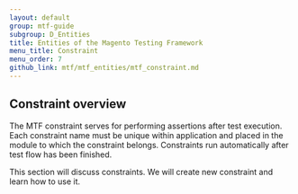 ```yaml
---
layout: default
group: mtf-guide
subgroup: D_Entities
title: Entities of the Magento Testing Framework
menu_title: Constraint
menu_order: 7
github_link: mtf/mtf_entities/mtf_constraint.md
---
```


<h2 id="mtf_constraint_overview">Constraint overview</h2>
The MTF constraint serves for performing assertions after test execution.
Each constraint name must be unique within application and placed in the module to which the constraint belongs.
Constraints run automatically after test flow has been finished.

This section will discuss constraints. We will create new constraint and learn how to use it.
